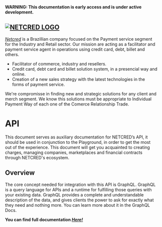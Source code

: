 **WARNING: This documentation is early access and is under active development.**
## [![NETCRED LOGO](https://netcredbrasil.com.br/wp-content/uploads/2017/01/NETCRED-Meios-de-pagamento.png)]([*Netcred*](https://netcredbrasil.com.br/))

[*Netcred*](https://netcredbrasil.com.br/) is a Brazillian company focused on the Payment service segment for the Industry and Retail sector.
Our mission are acting as a facilitator and payment service agent in operations using credit card, debt, billet and others. 


- Facilitator of commerce, industry and resellers.
- Credit card, debt card and billet solution system, in a presencial way and online.
- Creation of a new sales strategy with the latest technologies in the forms of payment service.

We're compromisse in finding new and strategic solutions for any client and merch segment. We know this solutions must be appropriate to Individual Payment Way of each one of the Comerce Relationship Trade. 

# API

This document serves as auxiliary documentation for NETCRED’s API, it should be used in conjunction to the Playground, in order to get the most out of the experience. This document will get you acquainted to creating charges, managing companies, marketplaces and financial contracts through NETCRED's ecosystem.

## Overview
The core concept needed for integration with this API is GraphQL. GraphQL is a query language for APIs and a runtime for fulfilling those queries with your existing data. GraphQL provides a complete and understandable description of the data, and gives clients the power to ask for exactly what they need and nothing more. You can learn more about it in the GraphQL Docs.









**You can find full documentation [*Here!*](https://documenter.getpostman.com/view/14324610/TW6urARy#intro)**
